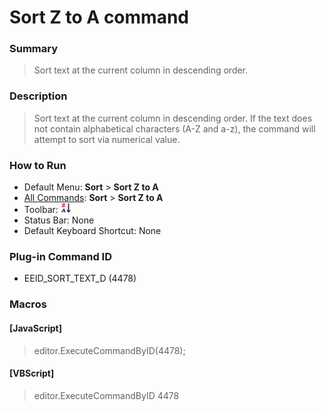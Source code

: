 # Sort Z to A command

### Summary

> Sort text at the current column in descending order.

### Description

> Sort text at the current column in descending order. If the text does not contain alphabetical characters (A-Z and a-z), the command will attempt to sort via numerical value.

### How to Run

- Default Menu: **Sort** \> **Sort Z to A**
- [All Commands](../tools/all_commands): **Sort** \> **Sort Z to A**
- Toolbar: ![](../../images/sortingz-a.gif)
- Status Bar: None
- Default Keyboard Shortcut: None

### Plug-in Command ID

- EEID\_SORT\_TEXT\_D (4478)

### Macros

#### \[JavaScript\]

> editor.ExecuteCommandByID(4478);

#### \[VBScript\]

> editor.ExecuteCommandByID 4478
